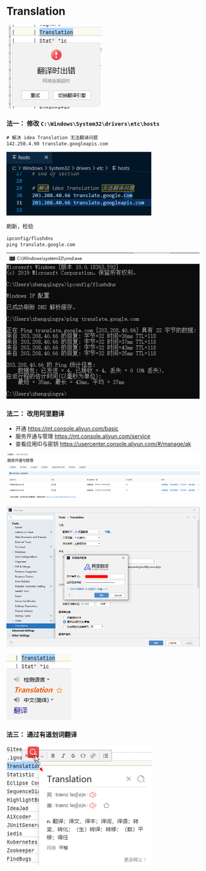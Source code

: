 # Translation

![img.png](images/idea-plugin-translation-01.png)

### 法一： 修改 `C:\Windows\System32\drivers\etc\hosts`

```shell
# 解决 idea Translation 无法翻译问题
142.250.4.90 translate.googleapis.com
```

![img.png](images/idea-plugin-translation-02.png)

刷新，检验

```shell
ipconfig/flushdns
ping translate.google.com
```

![img.png](images/idea-plugin-translation-03.png)

### 法二： 改用阿里翻译

- 开通  https://mt.console.aliyun.com/basic
- 服务开通与管理  https://mt.console.aliyun.com/service
- 查看应用ID与密钥  https://usercenter.console.aliyun.com/#/manage/ak

![img.png](images/idea-plugin-translation-04.png)

![img.png](images/idea-plugin-translation-05.png)

![img.png](images/idea-plugin-translation-06.png)

### 法三： 通过有道划词翻译

![img.png](images/idea-plugin-translation-07.png)


